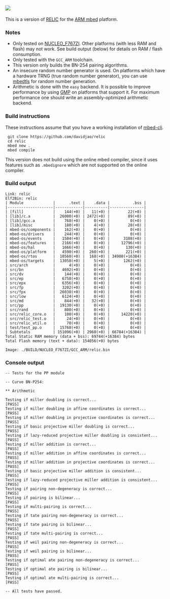 ![](https://github.com/relic-toolkit/relic/blob/master/art/rlc_logo.png)
=====

This is a version of [RELIC](https://github.com/relic-toolkit/relic) for the [ARM mbed](https://os.mbed.com/) platform.

### Notes

 * Only tested on [NUCLEO_F767ZI](https://os.mbed.com/platforms/ST-Nucleo-F767ZI/). Other platforms (with less RAM and flash) may not work. See build output (below) for details on RAM / flash consumption.
 * Only tested with the `GCC_ARM` toolchain.
 * This version only builds the BN-254 pairing algorithms.
 * An insecure random number generator is used. On platforms which have a hardware TRNG (true random number generator), you can use [mbedtls](https://tls.mbed.org/kb/how-to/add-a-random-generator) for random number generation.
 * Arithmetic is done with the `easy` backend. It is possible to improve performance by using [GMP](https://singletonresearch.com/2017/07/11/cmake-and-gnu-multiple-precision-arithmetic-library-on-arm-cortex-m4/) on platforms that support it. For maximum performance one should write an assembly-optimized arithmetic backend.
 
### Build instructions
 
These instructions assume that you have a working installation of [mbed-cli](https://os.mbed.com/docs/mbed-os/latest/quick-start/offline-with-mbed-cli.html).
 
     git clone https://github.com/davidjao/relic
     cd relic
     mbed new .
     mbed compile

This version does not build using the online mbed compiler, since it uses features such as `.mbedignore` which are not supported on the online compiler.

### Build output

    Link: relic
    Elf2Bin: relic
    | Module             |      .text |    .data |          .bss |
    |--------------------|------------|----------|---------------|
    | [fill]             |    144(+0) |   11(+0) |        22(+0) |
    | [lib]/c.a          |  26000(+0) | 2472(+0) |        89(+0) |
    | [lib]/gcc.a        |    768(+0) |    0(+0) |         0(+0) |
    | [lib]/misc         |    180(+0) |    4(+0) |        28(+0) |
    | mbed-os/components |    162(+0) |    0(+0) |         0(+0) |
    | mbed-os/drivers    |    244(+0) |    0(+0) |         0(+0) |
    | mbed-os/events     |   1504(+0) |    0(+0) |      3108(+0) |
    | mbed-os/features   |   2166(+0) |    0(+0) |     12796(+0) |
    | mbed-os/hal        |   1666(+0) |    8(+0) |       130(+0) |
    | mbed-os/platform   |   4590(+0) |  260(+0) |       221(+0) |
    | mbed-os/rtos       |  10560(+0) |  168(+0) | 34908(+16384) |
    | mbed-os/targets    |  13058(+0) |    5(+0) |      1262(+0) |
    | src/arch           |      4(+0) |    0(+0) |         0(+0) |
    | src/bn             |   4692(+0) |    0(+0) |         0(+0) |
    | src/dv             |    144(+0) |    0(+0) |         0(+0) |
    | src/ep             |   6758(+0) |    0(+0) |         0(+0) |
    | src/epx            |   6356(+0) |    0(+0) |         0(+0) |
    | src/fp             |   3202(+0) |    0(+0) |         0(+0) |
    | src/fpx            |  26038(+0) |    0(+0) |         0(+0) |
    | src/low            |   6124(+0) |    0(+0) |         0(+0) |
    | src/md             |    844(+0) |   32(+0) |         0(+0) |
    | src/pp             |  19130(+0) |    0(+0) |         0(+0) |
    | src/rand           |    800(+0) |    0(+0) |         0(+0) |
    | src/relic_core.o   |    100(+0) |    0(+0) |     14220(+0) |
    | src/relic_test.o   |     24(+0) |    0(+0) |         0(+0) |
    | src/relic_util.o   |     70(+0) |    0(+0) |         0(+0) |
    | test/test_pp.o     |  15768(+0) |    0(+0) |         0(+0) |
    | Subtotals          | 151096(+0) | 2960(+0) | 66784(+16384) |
    Total Static RAM memory (data + bss): 69744(+16384) bytes
    Total Flash memory (text + data): 154056(+0) bytes
    
    Image: ./BUILD/NUCLEO_F767ZI/GCC_ARM/relic.bin

### Console output

    -- Tests for the PP module
    
    -- Curve BN-P254:
    
    ** Arithmetic
    
    Testing if miller doubling is correct...                                      [PASS]
    Testing if miller doubling in affine coordinates is correct...                [PASS]
    Testing if miller doubling in projective coordinates is correct...            [PASS]
    Testing if basic projective miller doubling is correct...                     [PASS]
    Testing if lazy-reduced projective miller doubling is consistent...           [PASS]
    Testing if miller addition is correct...                                      [PASS]
    Testing if miller addition in affine coordinates is correct...                [PASS]
    Testing if miller addition in projective coordinates is correct...            [PASS]
    Testing if basic projective miller addition is consistent...                  [PASS]
    Testing if lazy-reduced projective miller addition is consistent...           [PASS]
    Testing if pairing non-degeneracy is correct...                               [PASS]
    Testing if pairing is bilinear...                                             [PASS]
    Testing if multi-pairing is correct...                                        [PASS]
    Testing if tate pairing non-degeneracy is correct...                          [PASS]
    Testing if tate pairing is bilinear...                                        [PASS]
    Testing if tate multi-pairing is correct...                                   [PASS]
    Testing if weil pairing non-degeneracy is correct...                          [PASS]
    Testing if weil pairing is bilinear...                                        [PASS]
    Testing if optimal ate pairing non-degeneracy is correct...                   [PASS]
    Testing if optimal ate pairing is bilinear...                                 [PASS]
    Testing if optimal ate multi-pairing is correct...                            [PASS]
    
    -- All tests have passed.
